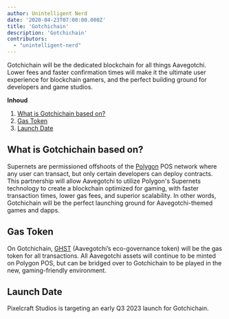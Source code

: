 ```yaml
---
author: Unintelligent Nerd
date: '2020-04-23T07:00:00.000Z'
title: 'Gotchichain'
description: 'Gotchichain'
contributors:
  - "unintelligent-nerd"
---
```


Gotchichain will be the dedicated blockchain for all things Aavegotchi. Lower fees and faster confirmation times will make it the ultimate user experience for blockchain gamers, and the perfect building ground for developers and game studios.

<div class="contentsBox">

**Inhoud**

<ol>
<li><a href=#what-is-gotchichain-based-on->What is Gotchichain based on?</a></li>
<li><a href=#gas-token>Gas Token</a></li>
<li><a href=#launch-date>Launch Date</a></li>
</ol>

</div>

## What is Gotchichain based on?

Supernets are permissioned offshoots of the [Polygon](/polygon) POS network where any user can transact, but only certain developers can deploy contracts. This partnership will allow Aavegotchi to utilize Polygon's Supernets technology to create a blockchain optimized for gaming, with faster transaction times, lower gas fees, and superior scalability. In other words, Gotchichain will be the perfect launching ground for Aavegotchi-themed games and dapps.

## Gas Token

On Gotchichain, [GHST](/ghst) (Aavegotchi’s eco-governance token) will be the gas token for all transactions. All Aavegotchi assets will continue to be minted on Polygon POS, but can be bridged over to Gotchichain to be played in the new, gaming-friendly environment.

## Launch Date

Pixelcraft Studios is targeting an early Q3 2023 launch for Gotchichain.